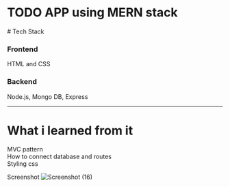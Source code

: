 <h1> TODO APP using MERN stack </h1>
# Tech Stack <br/>

<h3>Frontend</h3>
HTML and CSS
<h3>Backend</h3>
Node.js, Mongo DB, Express
<hr>

# What i learned from it
MVC pattern <br/>
How to connect database and routes </br>
Styling css <br/>




Screenshot ![Screenshot (16)](https://user-images.githubusercontent.com/42577922/153876503-d8b4eaa1-b766-443e-a8f7-47aff979dbfb.png)

